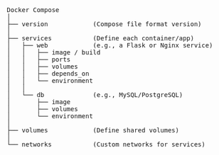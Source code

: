 <pre>
Docker Compose
│
├── version            (Compose file format version)
│
├── services           (Define each container/app)
│   ├── web            (e.g., a Flask or Nginx service)
│   │   ├── image / build
│   │   ├── ports
│   │   ├── volumes
│   │   ├── depends_on
│   │   └── environment
│   │
│   └── db             (e.g., MySQL/PostgreSQL)
│       ├── image
│       ├── volumes
│       └── environment
│
├── volumes            (Define shared volumes)
│
└── networks           (Custom networks for services)
</pre>
